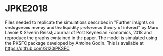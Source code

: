 # JPKE2018
Files needed to replicate the simulations described in "Further insights on endogenous money and the liquidity preference theory of 
interest" by Marc Lavoie &amp; Severin Reissl; Journal of Post Keynesian Economics, 2018 and reproduce the graphs contained in the paper. 
The model is simulated using the PKSFC package developed by Antoine Godin. This is available at https://github.com/S120/PKSFC
